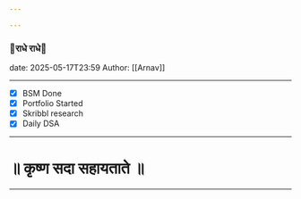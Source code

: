 ```yaml
---

---
```

### 🦚राधे राधे🪈
date: 2025-05-17T23:59
Author: [[Arnav]]

---
- [x] BSM Done
- [x] Portfolio Started
- [x] Skribbl research
- [x] Daily DSA
---
# ॥ कृष्ण सदा सहायताते ॥

---

